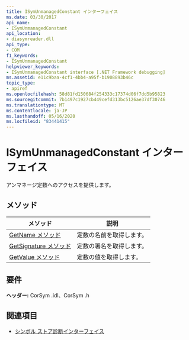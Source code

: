 ```yaml
---
title: ISymUnmanagedConstant インターフェイス
ms.date: 03/30/2017
api_name:
- ISymUnmanagedConstant
api_location:
- diasymreader.dll
api_type:
- COM
f1_keywords:
- ISymUnmanagedConstant
helpviewer_keywords:
- ISymUnmanagedConstant interface [.NET Framework debugging]
ms.assetid: e11c9baa-4cf1-4bb4-a95f-b1908893b46c
topic_type:
- apiref
ms.openlocfilehash: 58d81fd150684f254333c17374d06f7dd5b95823
ms.sourcegitcommit: 7b1497c1927cb449cefd313bc5126ae37df30746
ms.translationtype: MT
ms.contentlocale: ja-JP
ms.lasthandoff: 05/16/2020
ms.locfileid: "83441415"
---
```

# <a name="isymunmanagedconstant-interface"></a>ISymUnmanagedConstant インターフェイス
アンマネージ定数へのアクセスを提供します。  
  
## <a name="methods"></a>メソッド  
  
|メソッド|説明|  
|------------|-----------------|  
|[GetName メソッド](isymunmanagedconstant-getname-method.md)|定数の名前を取得します。|  
|[GetSignature メソッド](isymunmanagedconstant-getsignature-method.md)|定数の署名を取得します。|  
|[GetValue メソッド](isymunmanagedconstant-getvalue-method.md)|定数の値を取得します。|  
  
## <a name="requirements"></a>要件  
 **ヘッダー:** CorSym .idl、CorSym .h  
  
## <a name="see-also"></a>関連項目

- [シンボル ストア診断インターフェイス](diagnostics-symbol-store-interfaces.md)
